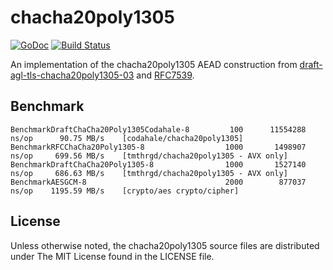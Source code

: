 # chacha20poly1305

[![GoDoc](https://godoc.org/github.com/tmthrgd/chacha20poly1305?status.svg)](https://godoc.org/github.com/tmthrgd/chacha20poly1305)
[![Build Status](https://travis-ci.org/tmthrgd/chacha20poly1305.svg?branch=master)](https://travis-ci.org/tmthrgd/chacha20poly1305)

An implementation of the chacha20poly1305 AEAD construction from
[draft-agl-tls-chacha20poly1305-03](http://tools.ietf.org/html/draft-agl-tls-chacha20poly1305-03)
and [RFC7539](https://tools.ietf.org/html/rfc7539).

## Benchmark

```
BenchmarkDraftChaCha20Poly1305Codahale-8	     100	  11554288 ns/op	  90.75 MB/s	[codahale/chacha20poly1305]
BenchmarkRFCChaCha20Poly1305-8          	    1000	   1498907 ns/op	 699.56 MB/s	[tmthrgd/chacha20poly1305 - AVX only]
BenchmarkDraftChaCha20Poly1305-8        	    1000	   1527140 ns/op	 686.63 MB/s	[tmthrgd/chacha20poly1305 - AVX only]
BenchmarkAESGCM-8                       	    2000	    877037 ns/op	1195.59 MB/s	[crypto/aes crypto/cipher]
```

## License

Unless otherwise noted, the chacha20poly1305 source files are distributed under The MIT License found in the LICENSE file.
